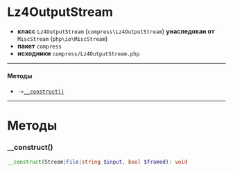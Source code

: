 # Lz4OutputStream

- **класс** `Lz4OutputStream` (`compress\Lz4OutputStream`) **унаследован от** `MiscStream` (`php\io\MiscStream`)
- **пакет** `compress`
- **исходники** `compress/Lz4OutputStream.php`

---

#### Методы

- `->`[`__construct()`](#method-__construct)

---
# Методы

<a name="method-__construct"></a>

### __construct()
```php
__construct(Stream|File|string $input, bool $framed): void
```
